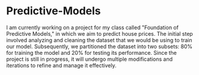 # Predictive-Models
I am currently working on a project for my class called "Foundation of Predictive Models," in which we aim to predict house prices. The initial step involved analyzing and cleaning the dataset that we would be using to train our model. Subsequently, we partitioned the dataset into two subsets: 80% for training the model and 20% for testing its performance. Since the project is still in progress, it will undergo multiple modifications and iterations to refine and manage it effectively.
